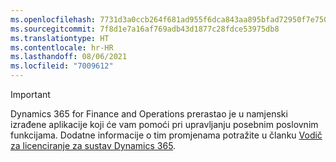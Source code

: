 ```yaml
---
ms.openlocfilehash: 7731d3a0ccb264f681ad955f6dca843aa895bfad72950f7e750efb143ae71391
ms.sourcegitcommit: 7f8d1e7a16af769adb43d1877c28fdce53975db8
ms.translationtype: HT
ms.contentlocale: hr-HR
ms.lasthandoff: 08/06/2021
ms.locfileid: "7009612"
---
```

> [!IMPORTANT]
> Dynamics 365 for Finance and Operations prerastao je u namjenski izrađene aplikacije koji će vam pomoći pri upravljanju posebnim poslovnim funkcijama. Dodatne informacije o tim promjenama potražite u članku [Vodič za licenciranje za sustav Dynamics 365](https://go.microsoft.com/fwlink/p/?LinkId=866544).
 
